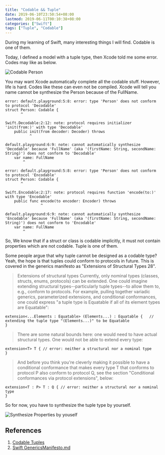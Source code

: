 ```yaml
---
title: "Codable && Tuple"
date: 2019-06-10T23:50:54+08:00
lastmod: 2019-06-11T00:10:38+08:00
categories: ["Swift"]
tags: ["Tuple", "Codable"]
---
```


During my learning of Swift, many interesting things I will find. Codable is one of them.

Today, I defined a model with a tuple type, then Xcode told me some error. Codes may like as below.

![Codable Person](https://i.imgur.com/c67KrA8.png)

You may want Xcode automatically complete all the codable stuff. However, life is hard. Codes like these can even not be compiled. Xcode will tell you name cannot be synthesize the Person because of the FullName.

```
error: default.playground:5:8: error: type 'Person' does not conform to protocol 'Decodable'
struct Person: Codable {
       ^

Swift.Decodable:2:12: note: protocol requires initializer 'init(from:)' with type 'Decodable'
    public init(from decoder: Decoder) throws
           ^

default.playground:6:9: note: cannot automatically synthesize 'Decodable' because 'FullName' (aka '(firstName: String, secondName: String)') does not conform to 'Decodable'
    var name: FullName
        ^

error: default.playground:5:8: error: type 'Person' does not conform to protocol 'Encodable'
struct Person: Codable {
       ^

Swift.Encodable:2:17: note: protocol requires function 'encode(to:)' with type 'Encodable'
    public func encode(to encoder: Encoder) throws
                ^

default.playground:6:9: note: cannot automatically synthesize 'Encodable' because 'FullName' (aka '(firstName: String, secondName: String)') does not conform to 'Encodable'
    var name: FullName
        ^
```

So, We know that if a struct or class is codable implicitly, it must not contain properties which are not codable. Tuple is one of them.

Some people argue that why tuple cannot be designed as a codable type? Yeah, the hope is that tuples could conform to protocols in future. This is covered in the generics manifesto as "Extensions of Structural Types 28".


> Extensions of structural types
> Currently, only nominal types (classes, structs, enums, protocols) can be extended. One could imagine extending structural types--particularly tuple types--to allow them to, e.g., conform to protocols. For example, pulling together variadic generics, parameterized extensions, and conditional conformances, one could express "a tuple type is Equatable if all of its element types are Equatable":

```
extension<...Elements : Equatable> (Elements...) : Equatable {   // extending the tuple type "(Elements...)" to be Equatable
}
```
> There are some natural bounds here: one would need to have actual structural types. One would not be able to extend every type:

```
extension<T> T { // error: neither a structural nor a nominal type
}
```
> And before you think you're cleverly making it possible to have a conditional conformance that makes every type T that conforms to protocol P also conform to protocol Q, see the section "Conditional conformances via protocol extensions", below:

```
extension<T : P> T : Q { // error: neither a structural nor a nominal type
}
```

So for now, you have to synthesize the tuple type by yourself.

![Synthesize Properties by youself](https://i.imgur.com/CsXtVWP.png)


## References

1. [Codable Tuples](https://forums.swift.org/t/codable-tuples/14174)
2. [Swift GenericsManifesto.md](https://github.com/apple/swift/blob/master/docs/GenericsManifesto.md#extensions-of-structural-types)